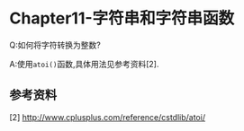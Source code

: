# Chapter11-字符串和字符串函数

Q:如何将字符转换为整数?

A:使用`atoi()`函数,具体用法见参考资料[2].



## 参考资料

[2] http://www.cplusplus.com/reference/cstdlib/atoi/

